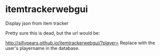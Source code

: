 # itemtrackerwebgui
Display json from item tracker

Pretty sure this is dead, but the url would be:

http://sillypears.github.io/itemtrackerwebgui/?player=<playername>
Replace <playername> with the user's playername in the database.
